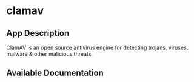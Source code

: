 # clamav

## App Description

ClamAV is an open source antivirus engine for detecting trojans, viruses, malware & other malicious threats.

## Available Documentation

